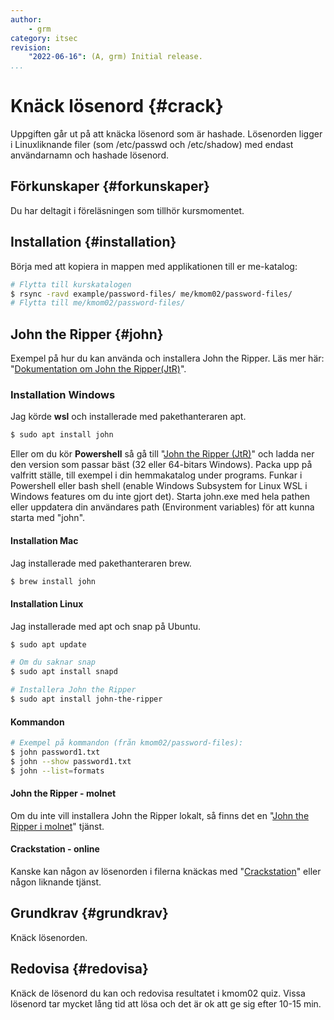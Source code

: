 ```yaml
---
author:
    - grm
category: itsec
revision:
    "2022-06-16": (A, grm) Initial release.
...
```


Knäck lösenord {#crack}
==================================

Uppgiften går ut på att knäcka lösenord som är hashade. Lösenorden ligger i Linuxliknande filer (som /etc/passwd och /etc/shadow) med endast användarnamn och hashade lösenord.

<!--more-->

Förkunskaper {#forkunskaper}
-----------------------------

Du har deltagit i föreläsningen som tillhör kursmomentet.

Installation {#installation}
-----------------------------

Börja med att kopiera in mappen med applikationen till er me-katalog:

```bash
# Flytta till kurskatalogen
$ rsync -ravd example/password-files/ me/kmom02/password-files/
# Flytta till me/kmom02/password-files/
```

John the Ripper {#john}
-----------------------------

Exempel på hur du kan använda och installera John the Ripper. Läs mer här: "[Dokumentation om John the Ripper(JtR)](https://www.openwall.com/john/doc/)".

### Installation Windows

Jag körde <strong>wsl</strong> och installerade med pakethanteraren apt.

```bash
$ sudo apt install john
```

Eller om du kör <strong>Powershell</strong> så gå till "[John the Ripper (JtR)](https://www.openwall.com/john/)" och ladda ner den version som passar bäst (32 eller 64-bitars Windows). Packa upp på valfritt ställe, till exempel i din hemmakatalog under programs. Funkar i Powershell eller bash shell (enable Windows Subsystem for Linux WSL i Windows features om du inte gjort det). Starta john.exe med hela pathen eller uppdatera din användares path (Environment variables) för att kunna starta med "john".

#### Installation Mac

Jag installerade med pakethanteraren brew.

```bash
$ brew install john
```

#### Installation Linux

Jag installerade med apt och snap på Ubuntu.

```bash
$ sudo apt update

# Om du saknar snap
$ sudo apt install snapd

# Installera John the Ripper
$ sudo apt install john-the-ripper
```

#### Kommandon

```bash
# Exempel på kommandon (från kmom02/password-files):
$ john password1.txt
$ john --show password1.txt
$ john --list=formats
```

#### John the Ripper - molnet

Om du inte vill installera John the Ripper lokalt, så finns det en "[John the Ripper i molnet](https://www.openwall.com/john/cloud/)" tjänst.

#### Crackstation - online

Kanske kan någon av lösenorden i filerna knäckas med "[Crackstation](https://crackstation.net/)" eller någon liknande tjänst.

Grundkrav {#grundkrav}
-----------------------------

Knäck lösenorden.


Redovisa {#redovisa}
-----------------------

Knäck de lösenord du kan och redovisa resultatet i kmom02 quiz. Vissa lösenord tar
mycket lång tid att lösa och det är ok att ge sig efter 10-15 min.

